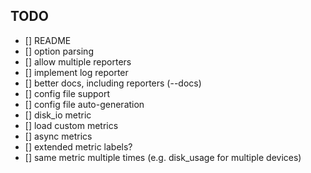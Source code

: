 ## TODO

- [] README
- [] option parsing
- [] allow multiple reporters
- [] implement log reporter
- [] better docs, including reporters (--docs)
- [] config file support
- [] config file auto-generation
- [] disk_io metric
- [] load custom metrics
- [] async metrics
- [] extended metric labels?
- [] same metric multiple times (e.g. disk_usage for multiple devices)